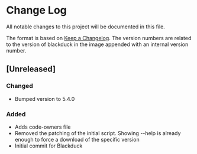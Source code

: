 # Change Log
All notable changes to this project will be documented in this file.

The format is based on [Keep a Changelog](http://keepachangelog.com/).
The version numbers are related to the version of blackduck in the image appended with an internal version number.

## [Unreleased]

### Changed
- Bumped version to 5.4.0

### Added
- Adds code-owners file
- Removed the patching of the initial script. 
  Showing --help is already enough to force a download of the specific version
- Initial commit for Blackduck
